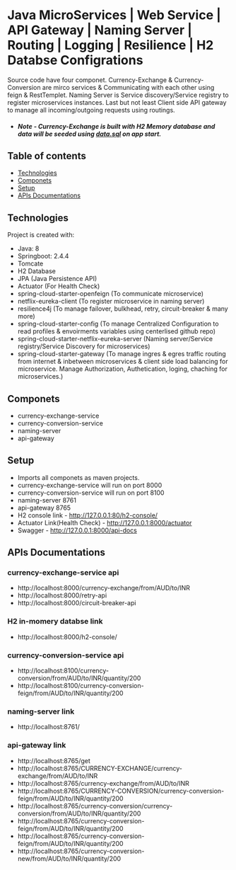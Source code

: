 # Java MicroServices | Web Service | API Gateway | Naming Server | Routing | Logging | Resilience | H2 Databse Configrations
Source code have four componet. Currency-Exchange & Currency-Conversion are mirco services & Communicating with each other using feign & RestTemplet. Naming Server is Service discovery/Service registry to register microservices instances. Last but not least Client side API gateway to manage all incoming/outgoing requests using routings.

* ##### Note - Currency-Exchange is built with H2 Memory database and data will be seeded using [data.sql](https://github.com/kansujiya/JavaMicroservices/blob/master/currency-exchange-service/src/main/resources/data.sql) on app start.

## Table of contents
* [Technologies](#technologies)
* [Componets](#componets)
* [Setup](#setup)
* [APIs Documentations](#apis)

## Technologies

Project is created with:
* Java: 8
* Springboot: 2.4.4
* Tomcate
* H2 Database
* JPA (Java Persistence API)
* Actuator (For Health Check)
* spring-cloud-starter-openfeign (To communicate microservice)
* netflix-eureka-client (To register microservice in naming server)
* resilience4j (To manage failover, bulkhead, retry, circuit-breaker & many more)
* spring-cloud-starter-config (To manage Centralized Configuration to read profiles & envoirments variables using centerlised github repo)
* spring-cloud-starter-netflix-eureka-server (Naming server/Service registry/Service Discovery for microservices)
* spring-cloud-starter-gateway (To manage ingres & egres traffic routing from internet & inbetween microservices & client side load balancing for microservice. Manage Authorization, Authetication, loging, chaching for microservices.)

## Componets
* currency-exchange-service
* currency-conversion-service
* naming-server
* api-gateway

## Setup
* Imports all componets as maven projects.
* currency-exchange-service will run on port 8000
* currency-conversion-service will run on port 8100 
* naming-server 8761 
* api-gateway 8765
* H2 console link - http://127.0.0.1:80/h2-console/
* Actuator Link(Health Check) - http://127.0.0.1:8000/actuator
* Swagger - http://127.0.0.1:8000/api-docs


## APIs Documentations
### currency-exchange-service api 
* http://localhost:8000/currency-exchange/from/AUD/to/INR
* http://localhost:8000/retry-api
* http://localhost:8000/circuit-breaker-api
### H2 in-momery databse link
* http://localhost:8000/h2-console/
### currency-conversion-service api
* http://localhost:8100/currency-conversion/from/AUD/to/INR/quantity/200
* http://localhost:8100/currency-conversion-feign/from/AUD/to/INR/quantity/200
### naming-server link
* http://localhost:8761/ 
### api-gateway link
* http://localhost:8765/get
* http://localhost:8765/CURRENCY-EXCHANGE/currency-exchange/from/AUD/to/INR
* http://localhost:8765/currency-exchange/from/AUD/to/INR
* http://localhost:8765/CURRENCY-CONVERSION/currency-conversion-feign/from/AUD/to/INR/quantity/200
* http://localhost:8765/currency-conversion/currency-conversion/from/AUD/to/INR/quantity/200
* http://localhost:8765/currency-conversion-feign/from/AUD/to/INR/quantity/200
* http://localhost:8765/currency-conversion-feign/from/AUD/to/INR/quantity/200
* http://localhost:8765/currency-conversion-new/from/AUD/to/INR/quantity/200
